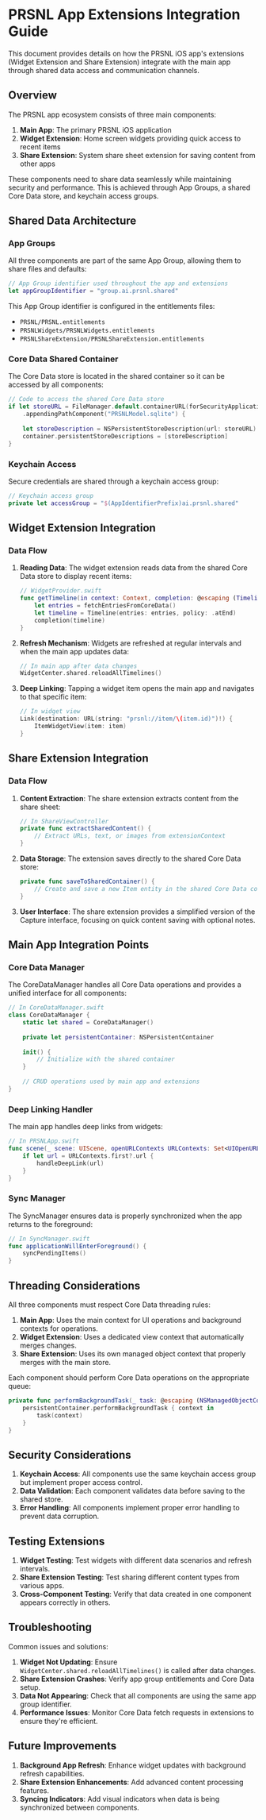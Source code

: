 # PRSNL App Extensions Integration Guide

This document provides details on how the PRSNL iOS app's extensions (Widget Extension and Share Extension) integrate with the main app through shared data access and communication channels.

## Overview

The PRSNL app ecosystem consists of three main components:
1. **Main App**: The primary PRSNL iOS application
2. **Widget Extension**: Home screen widgets providing quick access to recent items
3. **Share Extension**: System share sheet extension for saving content from other apps

These components need to share data seamlessly while maintaining security and performance. This is achieved through App Groups, a shared Core Data store, and keychain access groups.

## Shared Data Architecture

### App Groups

All three components are part of the same App Group, allowing them to share files and defaults:

```swift
// App Group identifier used throughout the app and extensions
let appGroupIdentifier = "group.ai.prsnl.shared"
```

This App Group identifier is configured in the entitlements files:
- `PRSNL/PRSNL.entitlements`
- `PRSNLWidgets/PRSNLWidgets.entitlements`
- `PRSNLShareExtension/PRSNLShareExtension.entitlements`

### Core Data Shared Container

The Core Data store is located in the shared container so it can be accessed by all components:

```swift
// Code to access the shared Core Data store
if let storeURL = FileManager.default.containerURL(forSecurityApplicationGroupIdentifier: appGroupIdentifier)?
    .appendingPathComponent("PRSNLModel.sqlite") {
    
    let storeDescription = NSPersistentStoreDescription(url: storeURL)
    container.persistentStoreDescriptions = [storeDescription]
}
```

### Keychain Access

Secure credentials are shared through a keychain access group:

```swift
// Keychain access group
private let accessGroup = "$(AppIdentifierPrefix)ai.prsnl.shared"
```

## Widget Extension Integration

### Data Flow

1. **Reading Data**: The widget extension reads data from the shared Core Data store to display recent items:
   ```swift
   // WidgetProvider.swift
   func getTimeline(in context: Context, completion: @escaping (Timeline<WidgetEntry>) -> Void) {
       let entries = fetchEntriesFromCoreData()
       let timeline = Timeline(entries: entries, policy: .atEnd)
       completion(timeline)
   }
   ```

2. **Refresh Mechanism**: Widgets are refreshed at regular intervals and when the main app updates data:
   ```swift
   // In main app after data changes
   WidgetCenter.shared.reloadAllTimelines()
   ```

3. **Deep Linking**: Tapping a widget item opens the main app and navigates to that specific item:
   ```swift
   // In widget view
   Link(destination: URL(string: "prsnl://item/\(item.id)")!) {
       ItemWidgetView(item: item)
   }
   ```

## Share Extension Integration

### Data Flow

1. **Content Extraction**: The share extension extracts content from the share sheet:
   ```swift
   // In ShareViewController
   private func extractSharedContent() {
       // Extract URLs, text, or images from extensionContext
   }
   ```

2. **Data Storage**: The extension saves directly to the shared Core Data store:
   ```swift
   private func saveToSharedContainer() {
       // Create and save a new Item entity in the shared Core Data context
   }
   ```

3. **User Interface**: The share extension provides a simplified version of the Capture interface, focusing on quick content saving with optional notes.

## Main App Integration Points

### Core Data Manager

The CoreDataManager handles all Core Data operations and provides a unified interface for all components:

```swift
// In CoreDataManager.swift
class CoreDataManager {
    static let shared = CoreDataManager()
    
    private let persistentContainer: NSPersistentContainer
    
    init() {
        // Initialize with the shared container
    }
    
    // CRUD operations used by main app and extensions
}
```

### Deep Linking Handler

The main app handles deep links from widgets:

```swift
// In PRSNLApp.swift
func scene(_ scene: UIScene, openURLContexts URLContexts: Set<UIOpenURLContext>) {
    if let url = URLContexts.first?.url {
        handleDeepLink(url)
    }
}
```

### Sync Manager

The SyncManager ensures data is properly synchronized when the app returns to the foreground:

```swift
// In SyncManager.swift
func applicationWillEnterForeground() {
    syncPendingItems()
}
```

## Threading Considerations

All three components must respect Core Data threading rules:

1. **Main App**: Uses the main context for UI operations and background contexts for operations.
2. **Widget Extension**: Uses a dedicated view context that automatically merges changes.
3. **Share Extension**: Uses its own managed object context that properly merges with the main store.

Each component should perform Core Data operations on the appropriate queue:

```swift
private func performBackgroundTask(_ task: @escaping (NSManagedObjectContext) -> Void) {
    persistentContainer.performBackgroundTask { context in
        task(context)
    }
}
```

## Security Considerations

1. **Keychain Access**: All components use the same keychain access group but implement proper access control.
2. **Data Validation**: Each component validates data before saving to the shared store.
3. **Error Handling**: All components implement proper error handling to prevent data corruption.

## Testing Extensions

1. **Widget Testing**: Test widgets with different data scenarios and refresh intervals.
2. **Share Extension Testing**: Test sharing different content types from various apps.
3. **Cross-Component Testing**: Verify that data created in one component appears correctly in others.

## Troubleshooting

Common issues and solutions:

1. **Widget Not Updating**: Ensure `WidgetCenter.shared.reloadAllTimelines()` is called after data changes.
2. **Share Extension Crashes**: Verify app group entitlements and Core Data setup.
3. **Data Not Appearing**: Check that all components are using the same app group identifier.
4. **Performance Issues**: Monitor Core Data fetch requests in extensions to ensure they're efficient.

## Future Improvements

1. **Background App Refresh**: Enhance widget updates with background refresh capabilities.
2. **Share Extension Enhancements**: Add advanced content processing features.
3. **Syncing Indicators**: Add visual indicators when data is being synchronized between components.